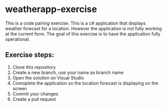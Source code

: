 # weatherapp-exercise
This is a code pairing exercise. This is a c# application that displays weather forecast for a location. However the application is not fully working at the current form. The goal of this exercise is to have the application fully operational.

## Exercise steps:
1. Clone this repository
2. Create a new branch, use your name as branch name
3. Open the solution on Visual Studio
4. Comoplete the application so the location forecast is displaying on the screen
5. Commit your changes
6. Create a pull request
